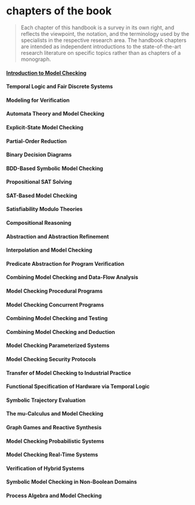# chapters of the book

> Each chapter of this handbook is a survey in its own right, and reflects the viewpoint, the notation, and the terminology used by the specialists in the respective research area. The handbook chapters are intended as independent introductions to the state-of-the-art research literature on specific topics rather than as chapters of a monograph.  



#### [Introduction to Model Checking](../modelchecking/ch1_Intro.md)

#### Temporal Logic and Fair Discrete Systems

#### Modeling for Verification
#### Automata Theory and Model Checking
#### Explicit-State Model Checking
#### Partial-Order Reduction
#### Binary Decision Diagrams
#### BDD-Based Symbolic Model Checking
#### Propositional SAT Solving
#### SAT-Based Model Checking
#### Satisfiability Modulo Theories
#### Compositional Reasoning
#### Abstraction and Abstraction Refinement
#### Interpolation and Model Checking
#### Predicate Abstraction for Program Verification
#### Combining Model Checking and Data-Flow Analysis
#### Model Checking Procedural Programs
#### Model Checking Concurrent Programs
#### Combining Model Checking and Testing
#### Combining Model Checking and Deduction
#### Model Checking Parameterized Systems
#### Model Checking Security Protocols
#### Transfer of Model Checking to Industrial Practice
#### Functional Specification of Hardware via Temporal Logic
#### Symbolic Trajectory Evaluation
#### The mu-Calculus and Model Checking
#### Graph Games and Reactive Synthesis
#### Model Checking Probabilistic Systems
#### Model Checking Real-Time Systems
#### Verification of Hybrid Systems
#### Symbolic Model Checking in Non-Boolean Domains

#### Process Algebra and Model Checking  
